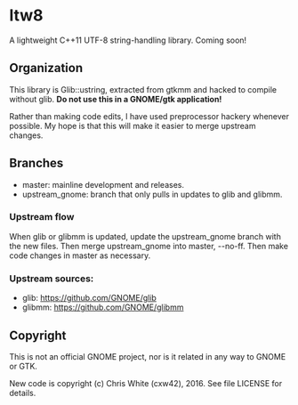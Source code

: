 # ltw8
A lightweight C++11 UTF-8 string-handling library.  Coming soon!

## Organization

This library is Glib::ustring, extracted from gtkmm and hacked to compile
without glib.  **Do not use this in a GNOME/gtk application!**

Rather than making code edits, I have used preprocessor hackery whenever
possible.  My hope is that this will make it easier to merge upstream
changes.

## Branches

 - master: mainline development and releases.
 - upstream_gnome: branch that only pulls in updates to glib and glibmm.

### Upstream flow

When glib or glibmm is updated, update the upstream_gnome branch with the new
files.  Then merge upstream_gnome into master, --no-ff.  Then make code changes
in master as necessary.

### Upstream sources:

 - glib: https://github.com/GNOME/glib
 - glibmm: https://github.com/GNOME/glibmm

## Copyright

This is not an official GNOME project, nor is it related in any way to
GNOME or GTK.

New code is copyright (c) Chris White (cxw42), 2016.  See file LICENSE
for details.

